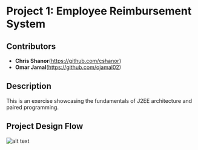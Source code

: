 # Project 1: Employee Reimbursement System

## Contributors 
  - **Chris Shanor**(https://github.com/cshanor)
  - **Omar Jamal**(https://github.com/ojamal02)
  
 ## Description
 
  This is an exercise showcasing the fundamentals of J2EE architecture and paired programming. 
 ## Project Design Flow 
![alt text](https://i.imgur.com/uNuJkLq.png)
